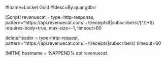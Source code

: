 #!name=Locket Gold 
#!desc=By:quangdbrr

[Script]
revenuecat = type=http-response, pattern=^https:\/\/api\.revenuecat\.com\/.+\/(receipts$|subscribers\/[^/]+$) 
requires-body=true, max-size=-1, timeout=60

deleteHeader = type=http-request, pattern=^https:\/\/api\.revenuecat\.com\/.+\/(receipts|subscribers) 
timeout=60

[MITM]
hostname = %APPEND% api.revenuecat.
